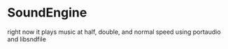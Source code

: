 <h1>SoundEngine</h1>

right now it plays music at half, double, and normal speed using portaudio and libsndfile